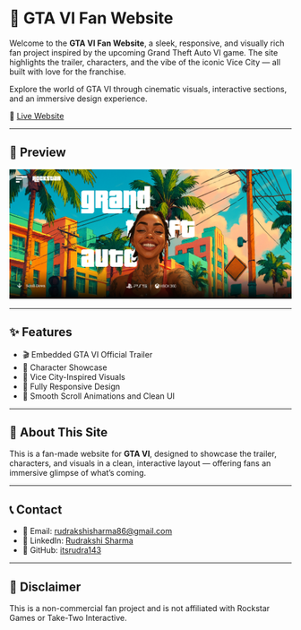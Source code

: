 # 🌆 GTA VI Fan Website

Welcome to the **GTA VI Fan Website**, a sleek, responsive, and visually rich fan project inspired by the upcoming Grand Theft Auto VI game. The site highlights the trailer, characters, and the vibe of the iconic Vice City — all built with love for the franchise.

Explore the world of GTA VI through cinematic visuals, interactive sections, and an immersive design experience.

🔗 [Live Website](https://gta-rs.netlify.app/)

---

## 📸 Preview

![Homepage Screenshot](public/image.png)

---

## ✨ Features

- 🎬 Embedded GTA VI Official Trailer  
- 👥 Character Showcase  
- 🌇 Vice City-Inspired Visuals  
- 📱 Fully Responsive Design  
- 🎨 Smooth Scroll Animations and Clean UI  

---

## 📌 About This Site

This is a fan-made website for **GTA VI**, designed to showcase the trailer, characters, and visuals in a clean, interactive layout — offering fans an immersive glimpse of what’s coming.

---

## 📞 Contact

- 📧 Email: [rudrakshisharma86@gmail.com](mailto:rudrakshisharma86@gmail.com)  
- 💼 LinkedIn: [Rudrakshi Sharma](https://www.linkedin.com/in/rudrakshi-sharma/)  
- 🐙 GitHub: [itsrudra143](https://github.com/itsrudra143)

---

## 📄 Disclaimer

This is a non-commercial fan project and is not affiliated with Rockstar Games or Take-Two Interactive.
